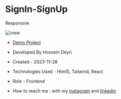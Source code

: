 # SignIn-SignUp
Responsive

![view](https://github.com/hossein-deyri/SignIn-SignUp/assets/136192436/cd9de246-1c4b-4a67-9e3b-4ab79b2b6ce1)

- [Demo Project](https://signin-signup-nine.vercel.app/)

- Developed By Hossein Deyri

- Created - 2023-11-28

- Technologies Used - Html5, Tailwind, React

- Role - Frontend

- How to reach me : with my [instagram](https://www.instagram.com/hossein.deyri_web) and [linkedin](https://www.linkedin.com/in/hossein-deyri)
